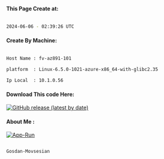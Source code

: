 
   
#### This Page Create at:

```bash

2024-06-06 - 02:39:26 UTC

```

#### Create By Machine:

```bash

Host Name : fv-az891-101

platform  : Linux-6.5.0-1021-azure-x86_64-with-glibc2.35

Ip Local  : 10.1.0.56

```
#### Download This code Here:

[![GitHub release (latest by date)](https://img.shields.io/github/v/release/Gosdan-Movsesian/Gosdan?style=for-the-badge&label=Download)](https://github.com/Gosdan-Movsesian/Gosdan/releases) 

</p> 

#### About Me :

[![App-Run](https://github.com/Gosdan-Movsesian/Gosdan/actions/workflows/App-Run.yml/badge.svg)](https://github.com/Gosdan-Movsesian/Gosdan/actions/workflows/App-Run.yml)

```bash

Gosdan-Movsesian

```

